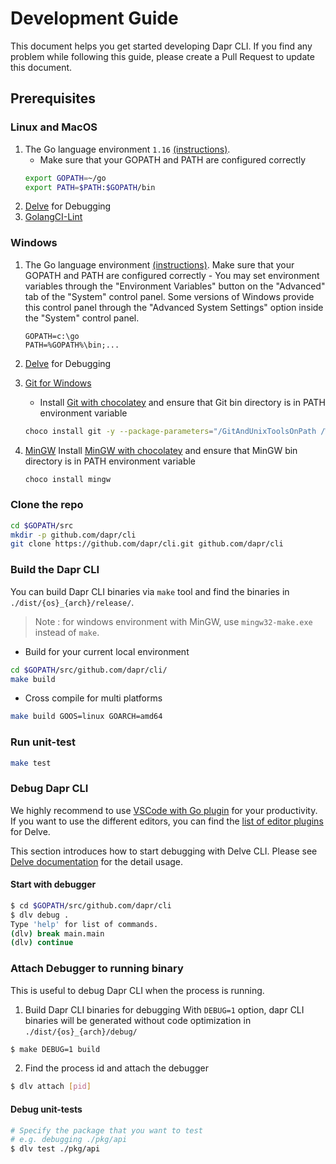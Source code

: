 
# Development Guide

This document helps you get started developing Dapr CLI. If you find any problem while following this guide, please create a Pull Request to update this document.

## Prerequisites

### Linux and MacOS

1. The Go language environment `1.16` [(instructions)](https://golang.org/doc/install#tarball).
   * Make sure that your GOPATH and PATH are configured correctly
   ```bash
   export GOPATH=~/go
   export PATH=$PATH:$GOPATH/bin
   ```
2. [Delve](https://github.com/go-delve/delve/tree/master/Documentation/installation) for Debugging
3. [GolangCI-Lint](https://github.com/golangci/golangci-lint)

### Windows

1. The Go language environment [(instructions)](https://golang.org/doc/install#windows).
   Make sure that your GOPATH and PATH are configured correctly - You may set environment variables through the "Environment Variables" button on the "Advanced" tab of the "System" control panel. Some versions of Windows provide this control panel through the "Advanced System Settings" option inside the "System" control panel.
   ```
   GOPATH=c:\go
   PATH=%GOPATH%\bin;...
   ```
2. [Delve](https://github.com/go-delve/delve/tree/master/Documentation/installation) for Debugging
3. [Git for Windows](https://gitforwindows.org)
   * Install [Git with chocolatey](https://chocolatey.org/packages/git) and ensure that Git bin directory is in PATH environment variable
    ```bash
    choco install git -y --package-parameters="/GitAndUnixToolsOnPath /WindowsTerminal /NoShellIntegration"
    ```
4. [MinGW](http://www.mingw.org/)
  Install [MinGW with chocolatey](https://chocolatey.org/packages/mingw) and ensure that MinGW bin directory is in PATH environment variable

    ```bash
    choco install mingw
    ```

### Clone the repo

```bash
cd $GOPATH/src
mkdir -p github.com/dapr/cli
git clone https://github.com/dapr/cli.git github.com/dapr/cli
```

### Build the Dapr CLI

You can build Dapr CLI binaries via `make` tool and find the binaries in `./dist/{os}_{arch}/release/`.

> Note : for windows environment with MinGW, use `mingw32-make.exe` instead of `make`.

* Build for your current local environment

```bash
cd $GOPATH/src/github.com/dapr/cli/
make build
```

* Cross compile for multi platforms

```bash
make build GOOS=linux GOARCH=amd64
```

### Run unit-test

```bash
make test
```

### Debug Dapr CLI

We highly recommend to use [VSCode with Go plugin](https://marketplace.visualstudio.com/items?itemName=ms-vscode.Go) for your productivity. If you want to use the different editors, you can find the [list of editor plugins](https://github.com/go-delve/delve/blob/master/Documentation/EditorIntegration.md) for Delve.

This section introduces how to start debugging with Delve CLI. Please see [Delve documentation](https://github.com/go-delve/delve/tree/master/Documentation) for the detail usage.

#### Start with debugger

```bash
$ cd $GOPATH/src/github.com/dapr/cli
$ dlv debug .
Type 'help' for list of commands.
(dlv) break main.main
(dlv) continue
```

### Attach Debugger to running binary

This is useful to debug Dapr CLI when the process is running.

1. Build Dapr CLI binaries for debugging
   With `DEBUG=1` option, dapr CLI binaries will be generated without code optimization in `./dist/{os}_{arch}/debug/`

```bash
$ make DEBUG=1 build
```

2. Find the process id and attach the debugger

```bash
$ dlv attach [pid]
```

#### Debug unit-tests

```bash
# Specify the package that you want to test
# e.g. debugging ./pkg/api
$ dlv test ./pkg/api
```